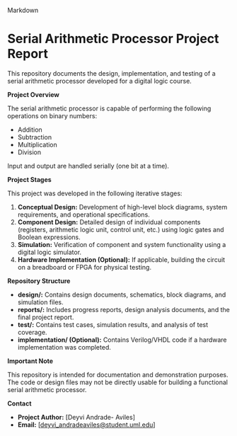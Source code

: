 Markdown
# Serial Arithmetic Processor Project Report

This repository documents the design, implementation, and testing of a serial arithmetic processor developed for a digital logic course. 

**Project Overview**

The serial arithmetic processor is capable of performing the following operations on binary numbers:

*   Addition
*   Subtraction
*   Multiplication
*   Division

Input and output are handled serially (one bit at a time).

**Project Stages**

This project was developed in the following iterative stages:

1.  **Conceptual Design:** Development of high-level block diagrams, system requirements, and operational specifications.
2.  **Component Design:** Detailed design of individual components (registers, arithmetic logic unit, control unit, etc.) using logic gates and Boolean expressions.
3.  **Simulation:**  Verification of component and system functionality using a digital logic simulator.
4.  **Hardware Implementation (Optional):** If applicable, building the circuit on a breadboard or FPGA for physical testing.

**Repository Structure**

*   **design/:** Contains design documents, schematics, block diagrams, and simulation files.
*   **reports/:** Includes progress reports, design analysis documents, and the final project report.
*   **test/:**  Contains test cases, simulation results, and analysis of test coverage.
*   **implementation/ (Optional):** Contains Verilog/VHDL code if a hardware implementation was completed.

**Important Note**

This repository is intended for documentation and demonstration purposes. The code or design files may not be directly usable for building a functional serial arithmetic processor.

**Contact**

*   **Project Author:** [Deyvi Andrade- Aviles]
*   **Email:** [deyvi_andradeaviles@student.uml.edu] 
